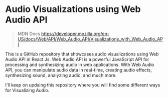 # Audio Visualizations using Web Audio API


> MDN Docs https://developer.mozilla.org/en-US/docs/Web/API/Web_Audio_API/Visualizations_with_Web_Audio_API

This is a GitHub repository that showcases audio visualizations using Web Audio API in React Js. Web Audio API is a powerful JavaScript API for processing and synthesizing audio in web applications. With Web Audio API, you can manipulate audio data in real-time, creating audio effects, synthesizing sound, analyzing audio, and much more.

I'll keep on updaing this repository where you will find some different ways for Visualizing Audio.





